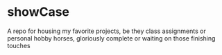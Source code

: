 # showCase
A repo for housing my favorite projects, be they class assignments or personal hobby horses, gloriously complete or waiting on those finishing touches
